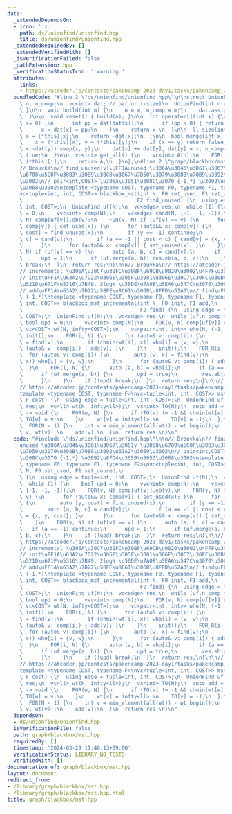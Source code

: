 ```yaml
---
data:
  _extendedDependsOn:
  - icon: ':x:'
    path: ds/unionfind/unionfind.hpp
    title: ds/unionfind/unionfind.hpp
  _extendedRequiredBy: []
  _extendedVerifiedWith: []
  _isVerificationFailed: false
  _pathExtension: hpp
  _verificationStatusIcon: ':warning:'
  attributes:
    links:
    - https://atcoder.jp/contests/pakencamp-2023-day1/tasks/pakencamp_2023_day1_p
  bundledCode: "#line 2 \"ds/unionfind/unionfind.hpp\"\n\nstruct UnionFind {\n  int\
    \ n, n_comp;\n  vc<int> dat; // par or (-size)\n  UnionFind(int n = 0) { build(n);\
    \ }\n\n  void build(int m) {\n    n = m, n_comp = m;\n    dat.assign(n, -1);\n\
    \  }\n\n  void reset() { build(n); }\n\n  int operator[](int x) {\n    while (dat[x]\
    \ >= 0) {\n      int pp = dat[dat[x]];\n      if (pp < 0) { return dat[x]; }\n\
    \      x = dat[x] = pp;\n    }\n    return x;\n  }\n\n  ll size(int x) {\n   \
    \ x = (*this)[x];\n    return -dat[x];\n  }\n\n  bool merge(int x, int y) {\n\
    \    x = (*this)[x], y = (*this)[y];\n    if (x == y) return false;\n    if (-dat[x]\
    \ < -dat[y]) swap(x, y);\n    dat[x] += dat[y], dat[y] = x, n_comp--;\n    return\
    \ true;\n  }\n\n  vc<int> get_all() {\n    vc<int> A(n);\n    FOR(i, n) A[i] =\
    \ (*this)[i];\n    return A;\n  }\n};\n#line 2 \"graph/blackbox/mst.hpp\"\n\n\
    // Brouvka\n// find_unused(v)\uFF1Aunused \u306A\u3046\u3061\u3067\u3001v \u3068\
    \u6700\u5C0F\u30B3\u30B9\u30C8\u3067\u7D50\u3079\u308B\u70B9\u3092\u63A2\u3059\
    \u3002\n// pair<int,COST> \u306A\u3051\u308C\u3070 {-1,*} \u3092\u8FD4\u3059\u3053\
    \u3068\u3002\ntemplate <typename COST, typename F0, typename F1, typename F2>\n\
    vc<tuple<int, int, COST>> blackbox_mst(int N, F0 set_used, F1 set_unused,\n  \
    \                                     F2 find_unused) {\n  using edge = tuple<int,\
    \ int, COST>;\n  UnionFind uf(N);\n  vc<edge> res;\n  while (1) {\n    bool upd\
    \ = 0;\n    vvc<int> comp(N);\n    vc<edge> cand(N, {-1, -1, -1});\n    FOR(v,\
    \ N) comp[uf[v]].eb(v);\n    FOR(v, N) if (uf[v] == v) {\n      for (auto&& x:\
    \ comp[v]) { set_used(x); }\n      for (auto&& x: comp[v]) {\n        auto [y,\
    \ cost] = find_unused(x);\n        if (y == -1) continue;\n        auto [a, b,\
    \ c] = cand[v];\n        if (a == -1 || cost < c) { cand[v] = {x, y, cost}; }\n\
    \      }\n      for (auto&& x: comp[v]) { set_unused(x); }\n    }\n    FOR(v,\
    \ N) if (uf[v] == v) {\n      auto [a, b, c] = cand[v];\n      if (a == -1) continue;\n\
    \      upd = 1;\n      if (uf.merge(a, b)) res.eb(a, b, c);\n    }\n    if (!upd)\
    \ break;\n  }\n  return res;\n}\n\n// Brouvka\n// https://atcoder.jp/contests/pakencamp-2023-day1/tasks/pakencamp_2023_day1_p\n\
    // incremental \u306A\u30C7\u30FC\u30BF\u69CB\u9020\u3092\u4F7F\u3046\u7248\n\
    // init\uFF1A\u63A2\u7D22\u306E\u305F\u3081\u306E\u30C7\u30FC\u30BF\u69CB\u9020\
    \u521D\u671F\u5316\u7B49. 2logN \u56DE\u7A0B\u5EA6\u547C\u3070\u308C\u308B.\n\
    // add\uFF1A\u63A2\u7D22\u5BFE\u8C61\u306B\u8FFD\u52A0\n// find\uFF1A(w,wt) or\
    \ (-1,*)\ntemplate <typename COST, typename F0, typename F1, typename F2>\nvc<tuple<int,\
    \ int, COST>> blackbox_mst_incremental(int N, F0 init, F1 add,\n             \
    \                                      F2 find) {\n  using edge = tuple<int, int,\
    \ COST>;\n  UnionFind uf(N);\n  vc<edge> res;\n  while (uf.n_comp > 1) {\n   \
    \ bool upd = 0;\n    vvc<int> comp(N);\n    FOR(v, N) comp[uf[v]].eb(v);\n   \
    \ vc<COST> wt(N, infty<COST>);\n    vc<pair<int, int>> who(N, {-1, -1});\n   \
    \ init();\n    FOR(i, N) {\n      for (auto& v: comp[i]) {\n        auto [w, x]\
    \ = find(v);\n        if (chmin(wt[i], x)) who[i] = {v, w};\n      }\n      for\
    \ (auto& v: comp[i]) { add(v); }\n    }\n    init();\n    FOR_R(i, N) {\n    \
    \  for (auto& v: comp[i]) {\n        auto [w, x] = find(v);\n        if (chmin(wt[i],\
    \ x)) who[i] = {v, w};\n      }\n      for (auto& v: comp[i]) { add(v); }\n  \
    \  }\n    FOR(i, N) {\n      auto [a, b] = who[i];\n      if (a == -1) continue;\n\
    \      if (uf.merge(a, b)) {\n        upd = true;\n        res.eb(a, b, wt[i]);\n\
    \      }\n    }\n    if (!upd) break;\n  }\n  return res;\n}\n\n// Prim\n// O(N^2)\n\
    // https://atcoder.jp/contests/pakencamp-2023-day1/tasks/pakencamp_2023_day1_p\n\
    template <typename COST, typename F>\nvc<tuple<int, int, COST>> mst_prim(int N,\
    \ F cost) {\n  using edge = tuple<int, int, COST>;\n  UnionFind uf(N);\n  vc<edge>\
    \ res;\n  vc<ll> wt(N, infty<ll>);\n  vc<int> TO(N);\n  auto add = [&](int v)\
    \ -> void {\n    FOR(w, N) {\n      if (TO[w] != -1 && chmin(wt[w], cost(v, w)))\
    \ TO[w] = v;\n    }\n    wt[v] = infty<ll>;\n    TO[v] = -1;\n  };\n  add(0);\n\
    \  FOR(N - 1) {\n    int v = min_element(all(wt)) - wt.begin();\n    res.eb(TO[v],\
    \ v, wt[v]);\n    add(v);\n  }\n  return res;\n}\n"
  code: "#include \"ds/unionfind/unionfind.hpp\"\n\n// Brouvka\n// find_unused(v)\uFF1A\
    unused \u306A\u3046\u3061\u3067\u3001v \u3068\u6700\u5C0F\u30B3\u30B9\u30C8\u3067\
    \u7D50\u3079\u308B\u70B9\u3092\u63A2\u3059\u3002\n// pair<int,COST> \u306A\u3051\
    \u308C\u3070 {-1,*} \u3092\u8FD4\u3059\u3053\u3068\u3002\ntemplate <typename COST,\
    \ typename F0, typename F1, typename F2>\nvc<tuple<int, int, COST>> blackbox_mst(int\
    \ N, F0 set_used, F1 set_unused,\n                                       F2 find_unused)\
    \ {\n  using edge = tuple<int, int, COST>;\n  UnionFind uf(N);\n  vc<edge> res;\n\
    \  while (1) {\n    bool upd = 0;\n    vvc<int> comp(N);\n    vc<edge> cand(N,\
    \ {-1, -1, -1});\n    FOR(v, N) comp[uf[v]].eb(v);\n    FOR(v, N) if (uf[v] ==\
    \ v) {\n      for (auto&& x: comp[v]) { set_used(x); }\n      for (auto&& x: comp[v])\
    \ {\n        auto [y, cost] = find_unused(x);\n        if (y == -1) continue;\n\
    \        auto [a, b, c] = cand[v];\n        if (a == -1 || cost < c) { cand[v]\
    \ = {x, y, cost}; }\n      }\n      for (auto&& x: comp[v]) { set_unused(x); }\n\
    \    }\n    FOR(v, N) if (uf[v] == v) {\n      auto [a, b, c] = cand[v];\n   \
    \   if (a == -1) continue;\n      upd = 1;\n      if (uf.merge(a, b)) res.eb(a,\
    \ b, c);\n    }\n    if (!upd) break;\n  }\n  return res;\n}\n\n// Brouvka\n//\
    \ https://atcoder.jp/contests/pakencamp-2023-day1/tasks/pakencamp_2023_day1_p\n\
    // incremental \u306A\u30C7\u30FC\u30BF\u69CB\u9020\u3092\u4F7F\u3046\u7248\n\
    // init\uFF1A\u63A2\u7D22\u306E\u305F\u3081\u306E\u30C7\u30FC\u30BF\u69CB\u9020\
    \u521D\u671F\u5316\u7B49. 2logN \u56DE\u7A0B\u5EA6\u547C\u3070\u308C\u308B.\n\
    // add\uFF1A\u63A2\u7D22\u5BFE\u8C61\u306B\u8FFD\u52A0\n// find\uFF1A(w,wt) or\
    \ (-1,*)\ntemplate <typename COST, typename F0, typename F1, typename F2>\nvc<tuple<int,\
    \ int, COST>> blackbox_mst_incremental(int N, F0 init, F1 add,\n             \
    \                                      F2 find) {\n  using edge = tuple<int, int,\
    \ COST>;\n  UnionFind uf(N);\n  vc<edge> res;\n  while (uf.n_comp > 1) {\n   \
    \ bool upd = 0;\n    vvc<int> comp(N);\n    FOR(v, N) comp[uf[v]].eb(v);\n   \
    \ vc<COST> wt(N, infty<COST>);\n    vc<pair<int, int>> who(N, {-1, -1});\n   \
    \ init();\n    FOR(i, N) {\n      for (auto& v: comp[i]) {\n        auto [w, x]\
    \ = find(v);\n        if (chmin(wt[i], x)) who[i] = {v, w};\n      }\n      for\
    \ (auto& v: comp[i]) { add(v); }\n    }\n    init();\n    FOR_R(i, N) {\n    \
    \  for (auto& v: comp[i]) {\n        auto [w, x] = find(v);\n        if (chmin(wt[i],\
    \ x)) who[i] = {v, w};\n      }\n      for (auto& v: comp[i]) { add(v); }\n  \
    \  }\n    FOR(i, N) {\n      auto [a, b] = who[i];\n      if (a == -1) continue;\n\
    \      if (uf.merge(a, b)) {\n        upd = true;\n        res.eb(a, b, wt[i]);\n\
    \      }\n    }\n    if (!upd) break;\n  }\n  return res;\n}\n\n// Prim\n// O(N^2)\n\
    // https://atcoder.jp/contests/pakencamp-2023-day1/tasks/pakencamp_2023_day1_p\n\
    template <typename COST, typename F>\nvc<tuple<int, int, COST>> mst_prim(int N,\
    \ F cost) {\n  using edge = tuple<int, int, COST>;\n  UnionFind uf(N);\n  vc<edge>\
    \ res;\n  vc<ll> wt(N, infty<ll>);\n  vc<int> TO(N);\n  auto add = [&](int v)\
    \ -> void {\n    FOR(w, N) {\n      if (TO[w] != -1 && chmin(wt[w], cost(v, w)))\
    \ TO[w] = v;\n    }\n    wt[v] = infty<ll>;\n    TO[v] = -1;\n  };\n  add(0);\n\
    \  FOR(N - 1) {\n    int v = min_element(all(wt)) - wt.begin();\n    res.eb(TO[v],\
    \ v, wt[v]);\n    add(v);\n  }\n  return res;\n}\n"
  dependsOn:
  - ds/unionfind/unionfind.hpp
  isVerificationFile: false
  path: graph/blackbox/mst.hpp
  requiredBy: []
  timestamp: '2024-03-29 11:46:13+09:00'
  verificationStatus: LIBRARY_NO_TESTS
  verifiedWith: []
documentation_of: graph/blackbox/mst.hpp
layout: document
redirect_from:
- /library/graph/blackbox/mst.hpp
- /library/graph/blackbox/mst.hpp.html
title: graph/blackbox/mst.hpp
---
```

